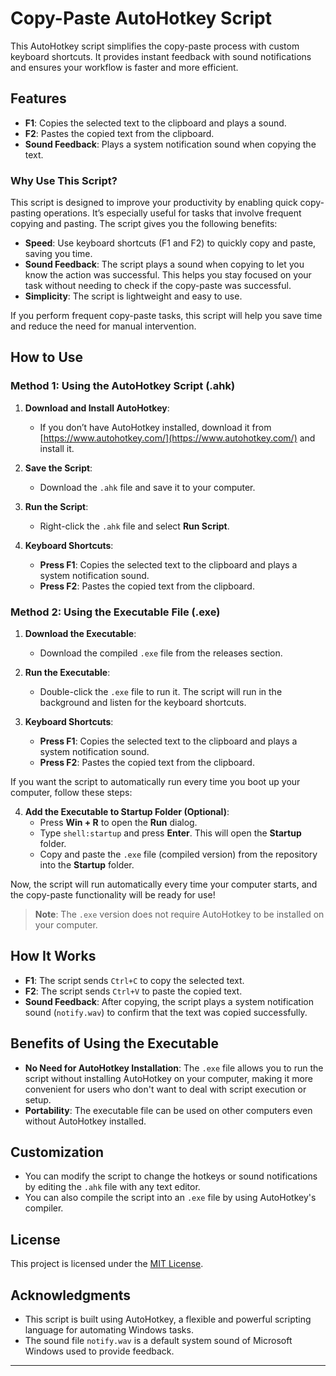 # Copy-Paste AutoHotkey Script

This AutoHotkey script simplifies the copy-paste process with custom keyboard shortcuts. It provides instant feedback with sound notifications and ensures your workflow is faster and more efficient.

## Features

- **F1**: Copies the selected text to the clipboard and plays a sound.
- **F2**: Pastes the copied text from the clipboard.
- **Sound Feedback**: Plays a system notification sound when copying the text.

### Why Use This Script?

This script is designed to improve your productivity by enabling quick copy-pasting operations. It’s especially useful for tasks that involve frequent copying and pasting. The script gives you the following benefits:

- **Speed**: Use keyboard shortcuts (F1 and F2) to quickly copy and paste, saving you time.
- **Sound Feedback**: The script plays a sound when copying to let you know the action was successful. This helps you stay focused on your task without needing to check if the copy-paste was successful.
- **Simplicity**: The script is lightweight and easy to use.

If you perform frequent copy-paste tasks, this script will help you save time and reduce the need for manual intervention.

## How to Use

### Method 1: Using the AutoHotkey Script (.ahk)

1. **Download and Install AutoHotkey**:

   - If you don’t have AutoHotkey installed, download it from [https://www.autohotkey.com/](https://www.autohotkey.com/) and install it.

2. **Save the Script**:

   - Download the `.ahk` file and save it to your computer.

3. **Run the Script**:

   - Right-click the `.ahk` file and select **Run Script**.

4. **Keyboard Shortcuts**:
   - **Press F1**: Copies the selected text to the clipboard and plays a system notification sound.
   - **Press F2**: Pastes the copied text from the clipboard.

### Method 2: Using the Executable File (.exe)

1. **Download the Executable**:

   - Download the compiled `.exe` file from the releases section.

2. **Run the Executable**:

   - Double-click the `.exe` file to run it. The script will run in the background and listen for the keyboard shortcuts.

3. **Keyboard Shortcuts**:

   - **Press F1**: Copies the selected text to the clipboard and plays a system notification sound.
   - **Press F2**: Pastes the copied text from the clipboard.

If you want the script to automatically run every time you boot up your computer, follow these steps:

4. **Add the Executable to Startup Folder (Optional)**:
   - Press **Win + R** to open the **Run** dialog.
   - Type `shell:startup` and press **Enter**. This will open the **Startup** folder.
   - Copy and paste the `.exe` file (compiled version) from the repository into the **Startup** folder.

Now, the script will run automatically every time your computer starts, and the copy-paste functionality will be ready for use!

> **Note**: The `.exe` version does not require AutoHotkey to be installed on your computer.

## How It Works

- **F1**: The script sends `Ctrl+C` to copy the selected text.
- **F2**: The script sends `Ctrl+V` to paste the copied text.
- **Sound Feedback**: After copying, the script plays a system notification sound (`notify.wav`) to confirm that the text was copied successfully.

## Benefits of Using the Executable

- **No Need for AutoHotkey Installation**: The `.exe` file allows you to run the script without installing AutoHotkey on your computer, making it more convenient for users who don't want to deal with script execution or setup.
- **Portability**: The executable file can be used on other computers even without AutoHotkey installed.

## Customization

- You can modify the script to change the hotkeys or sound notifications by editing the `.ahk` file with any text editor.
- You can also compile the script into an `.exe` file by using AutoHotkey's compiler.

## License

This project is licensed under the [MIT License](LICENSE).

## Acknowledgments

- This script is built using AutoHotkey, a flexible and powerful scripting language for automating Windows tasks.
- The sound file `notify.wav` is a default system sound of Microsoft Windows used to provide feedback.

---
